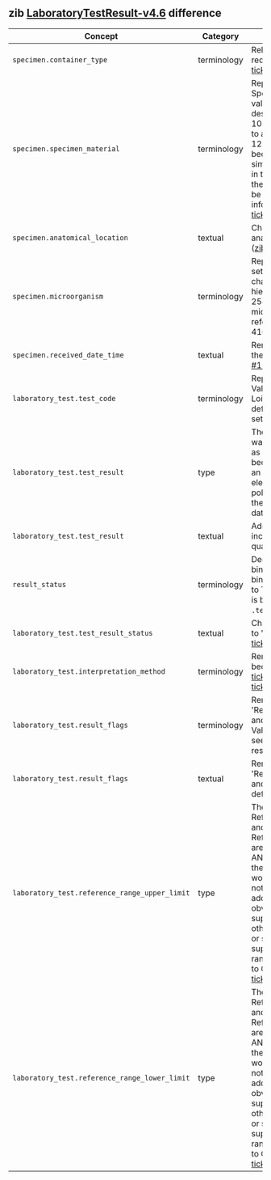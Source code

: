 ## zib [LaboratoryTestResult-v4.6](https://zibs.nl/wiki/LaboratoryTestResult-v4.6(2020EN)) difference

| Concept         | Category          | Description                             | 
|-----------------|-------------------|-----------------------------------------|
|`specimen.container_type`| terminology | Relaxed binding from required to preferred. ([zib ticket #1552](https://bits.nictiz.nl/browse/ZIB-1552))|
|`specimen.specimen_material`| terminology | Replaced SpecimenMaterial valueset values from a SNOMED descendent-of 105590001 (Substance) to a descendent-of 123038009 (Specimen) because this makes it simpler, it is already in use in the DCD's like this and the container element can be used when additional information is required. ([zib ticket #1554](https://bits.nictiz.nl/browse/ZIB-1554)) |
|`specimen.anatomical_location`| textual | Changed anatomic to anatomical in the definition. ([zib ticket #1551](https://bits.nictiz.nl/browse/ZIB-1551))| 
|`specimen.microorganism` | terminology | Replaced Dutch reference set for Microorganism by changing the SNOMED hierarchy 2581000146104 (Dutch microorganism simple reference set) to 410607006 (Organism). |
|`specimen.received_date_time`| textual | Removed sentence 'This is the issue...' ([zib ticket #1551](https://bits.nictiz.nl/browse/ZIB-1551))|
|`laboratory_test.test_code` | terminology | Replaced ValueSet by a ValueSet that includes Loinc and Albert codes as defined in the ReTaM code set. |
|`laboratory_test.test_result`| type | The zib datatype 'ANY' was incorrectly exported as only a 'string', likely because Forge was giving an (incorrect) warning. The element has been made polymorphic by allowing all the `Observation.value[x]` datatype options. | 
|`laboratory_test.test_result`| textual | Added textual guidance to include the unit for quantitative results. | 
|`result_status`| terminology | Deduplicated ValueSet binding. Replaced valueset binding from ResultStatus to TestResultStatus which is bound on `.test_result_status` too.
|`laboratory_test.test_result_status` | textual | Changed 'an panel/cluster' to 'a panel/cluster'. ([zib ticket #1551](https://bits.nictiz.nl/browse/ZIB-1551))|
| `laboratory_test.interpretation_method`| terminology | Removed bound ValuSet because it is invalid. ([zib ticket #1292](https://bits.nictiz.nl/browse/ZIB-1292)) and ([zib ticket #677](https://bits.nictiz.nl/browse/ZIB-677))
|`laboratory_test.result_flags` | terminology | Removed concepts 'Resistent', 'Intermediate' and 'Susceptible' from the ValueSet. These codes are seen as a quantitative result. ([zib ticket #1555](https://bits.nictiz.nl/browse/ZIB-1555))
|`laboratory_test.result_flags` | textual | Removed notion of 'Resistent', 'Intermediate' and 'Susceptible' codes in definition.
|`laboratory_test.reference_range_upper_limit`| type | The concepts ReferenceRangeUpperLimit and ReferenceRangeLowerLimit are defined as datatype ANY, but it is unclear how these concepts should work for anything that is not a Quantity or string. In addition, there's no obvious way in FHIR to support reference values other than of type Quantity or string. Therefore, support for reference ranges has been restricten to Quantity and String. ([zib ticket #1703](https://bits.nictiz.nl/browse/ZIB-1703)) | 
|`laboratory_test.reference_range_lower_limit`| type | The concepts ReferenceRangeUpperLimit and ReferenceRangeLowerLimit are defined as datatype ANY, but it is unclear how these concepts should work for anything that is not a Quantity or string. In addition, there's no obvious way in FHIR to support reference values other than of type Quantity or string. Therefore, support for reference ranges has been restricten to Quantity and String. ([zib ticket #1703](https://bits.nictiz.nl/browse/ZIB-1703))  | 